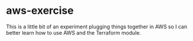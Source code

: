 # aws-exercise

This is a little bit of an experiment plugging things together in AWS so I can
better learn how to use AWS and the Terraform module.
